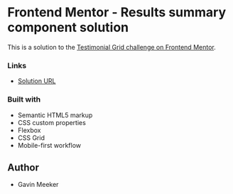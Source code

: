 # Frontend Mentor - Results summary component solution

This is a solution to the [Testimonial Grid challenge on Frontend Mentor](https://www.frontendmentor.io/challenges/testimonials-grid-section-Nnw6J7Un7).

### Links

- [Solution URL](https://dev-gavin.github.io/frontendmentor-testimonial-grid/)

### Built with

- Semantic HTML5 markup
- CSS custom properties
- Flexbox
- CSS Grid
- Mobile-first workflow

## Author

- Gavin Meeker
